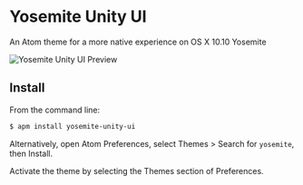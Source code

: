# Yosemite Unity UI

An Atom theme for a more native experience on OS X 10.10 Yosemite

![Yosemite Unity UI Preview](https://raw.github.com/k9ordon/yosemite-unity-ui/master/preview.png)

## Install

From the command line:

```bash
$ apm install yosemite-unity-ui
```

Alternatively, open Atom Preferences, select Themes > Search for `yosemite`,
then Install.

Activate the theme by selecting the Themes section of Preferences.
